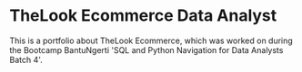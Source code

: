 # TheLook Ecommerce Data Analyst
This is a portfolio about TheLook Ecommerce, which was worked on during the Bootcamp BantuNgerti 'SQL and Python Navigation for Data Analysts Batch 4'.
